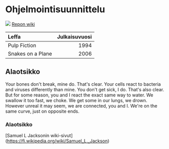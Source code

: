 # Ohjelmointisuunnittelu

![](http://www.indiewire.com/wp-content/uploads/2014/02/samuel-l-jackson.jpg)
[Repon wiki](https://github.com/laurivirtanen/ohjelmointisuunnittelu/wiki)

| Leffa | Julkaisuvuosi |
| :-----|--------------:|
|Pulp Fiction | 1994|
|Snakes on a Plane| 2006|


## Alaotsikko

Your bones don't break, mine do. That's clear. Your cells react to bacteria and viruses differently than mine. You don't get sick, I do. That's also clear. But for some reason, you and I react the exact same way to water. We swallow it too fast, we choke. We get some in our lungs, we drown. However unreal it may seem, we are connected, you and I. We're on the same curve, just on opposite ends.

### Alaotsikko

[Samuel L Jacksonin wiki-sivut] (https://fi.wikipedia.org/wiki/Samuel_L._Jackson)
